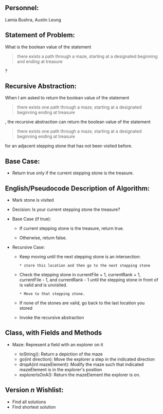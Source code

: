 ## Personnel: 
Lamia Bushra, Austin Leung

## Statement of Problem: 
What is the boolean value of the statement

>there exists a path through a maze, starting at a designated beginning and ending at treasure

?


## Recursive Abstraction: 
When I am asked to return the boolean value of the statement 

>there exists one path through a maze, starting at a designated beginning ending at treasure 

, the recursive abstraction can return the boolean value of the statement 

>there exists one path through a maze, starting at a designated beginning ending at treasure

for an adjacent stepping stone that has not been visited before.


## Base Case:
* Return true only if the current stepping stone is the treasure.

## English/Pseudocode Description of Algorithm:
* Mark stone is visited

* Decision: Is your current stepping stone the treasure?

* Base Case (if true): 

   * If current stepping stone is the treasure, return true.
   
   * Otherwise, return false.
   
* Recursive Case:
   * Keep moving until the next stepping stone is an intersection:
   
         * store this location and then go to the next stepping stone

   * Check the stepping stone in currentFile + 1, currentRank + 1, currentFile - 1, and currentRank - 1 until the stepping stone in front of is valid and is unvisited.
   
         * Move to that stepping stone.
         
   * If none of the stones are valid, go back to the last location you stored
   
   * Invoke the recursive abstraction


## Class, with Fields and Methods
* Maze: Represent a field with an explorer on it

   * toString(): Return a depiction of the maze
   * go(int direction): Move the explorer a step in the indicated direction
   * dropA(int mazeElement): Modify the maze such that indicated mazeElement is in the explorer's position
   * explorerIsOnA(): Return the mazeElement the explorer is on.
   

## Version *n* Wishlist:
* Find all solutions
* Find shortest solution


